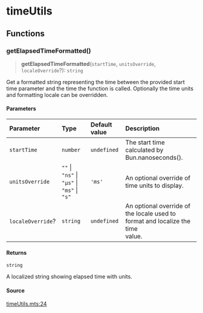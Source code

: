 # timeUtils

## Functions

### getElapsedTimeFormatted()

> **getElapsedTimeFormatted**(`startTime`, `unitsOverride`, `localeOverride`?): `string`

Get a formatted string representing the time between the provided start time parameter and the
time the function is called. Optionally the time units and formatting locale can be overridden.

#### Parameters

| Parameter | Type | Default value | Description |
| :------ | :------ | :------ | :------ |
| `startTime` | `number` | `undefined` | The start time calculated by Bun.nanoseconds(). |
| `unitsOverride` | `""` \| `"ns"` \| `"μs"` \| `"ms"` \| `"s"` | `'ms'` | An optional override of time units to display. |
| `localeOverride`? | `string` | `undefined` | An optional override of the locale used to format and localize the time<br />                      value. |

#### Returns

`string`

A localized string showing elapsed time with units.

#### Source

[timeUtils.mts:24](https://github.com/mangs/bun-utils/blob/0b8b94d5d04e1095797ae3026600c6c71af718ca/utils/timeUtils.mts#L24)
